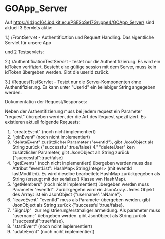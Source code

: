 # GOApp_Server

Auf https://i43pc164.ipd.kit.edu/PSESoSe17Gruppe4/GOApp_Server/ sind aktuell 3 Servlets aktiv: 

1.) /FrontServlet - Authentification und Request Handling. Das eigentliche Servlet für unsere App

und 2 Testservlets:

2.) /AuthentificationTestServlet - testet nur die Authentifizierung. Es wird ein idToken verifiziert. Besteht eine gültige session mit dem Server, muss kein idToken übergeben werden. Gibt die userId zurück.

3.) /RequestTestServlet - Testet nur die Server-Komponenten ohne Authentifizierung. Es kann unter "UserId" ein beliebiger String angegeben werden.

Dokumentation der Request/Responses:

Neben der Authentifizierung muss bei jedem request ein Parameter "request" übergeben werden, der die Art des Request spezifiziert. Es existieren aktuell folgende Requests:

1. "createEvent" (noch nicht implementiert)
2. "joinEvent" (noch nicht implementiert)
3. "deleteEvent" zusätzlicher Parameter ("eventId"), gibt JsonObject als String zurück {"successful":true/false}
4." "deleteUser" kein zusätzlicher Parameter, gibt JsonObject als String zurück {"successful":true/false}
5. "getEvents" (noch nicht implementiert) übergeben werden muss das Attribut "eventList": HashMap<String,Integer> (mit eventId, lastModified). Es wird dieselbe bearbeitete HashMap zurückgegeben als String (erzeugt mit der serialize() Klasse von HashMap).
6. "getMembers" (noch nicht implementiert) übergeben werden muss Parameter "eventId". Zurückgegebn wird ein JsonArray. Jedes Objekt des Arrays ist ein JsonObject {"username":"aName"}.
7. "leaveEvent" "eventId" muss als Parameter übergeben werden. gibt JsonObject als String zurück {"successful":true/false}.
8. "SignUp" : zur registrierung/erstmaliger anmeldung. Als parameter muss "username" üebrgeben werden. gibt JsonObject als String zurück {"successful":true/false}.
9. "startEvent" (noch nciht implementiert)
10. "udateEvent" (noch nciht implementiert)
